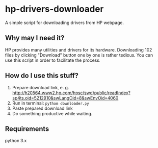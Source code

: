 # hp-drivers-downloader
A simple script for downloading drivers from HP webpage.

<h2>Why may I need it?</h2>
HP provides many utilities and drivers for its hardware. Downloading 102 files by clicking "Download" button one by one is rather tedious. You can use this script in order to facilitate the process.
<h2>How do I use this stuff?</h2>

1. Prepare download link, e. g. 
http://h20564.www2.hp.com/hpsc/swd/public/readIndex?sp4ts.oid=5212910&swLangOid=8&swEnvOid=4060
2. Run in terminal: <code>python downloader.py</code>
3. Paste prepared download link
4. Do something productive while waiting.

<h2>Requirements</h2>
python 3.x
